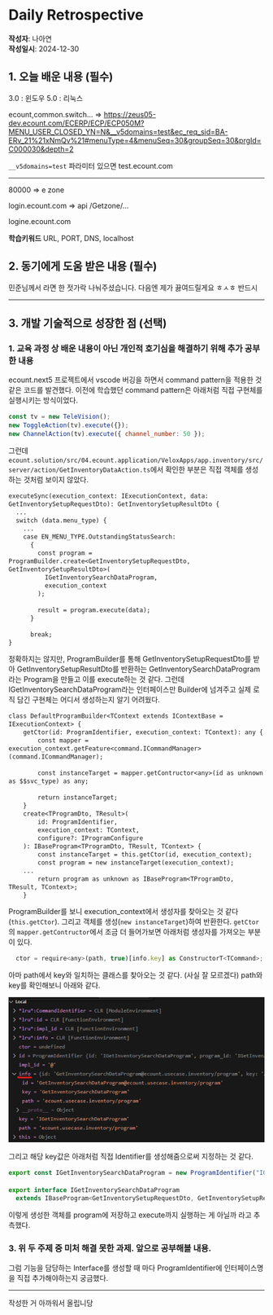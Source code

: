# Daily Retrospective

**작성자**: 나아연  
**작성일시**: 2024-12-30

## 1. 오늘 배운 내용 (필수)

3.0 : 윈도우
5.0 : 리눅스

ecount,common.switch...
=> https://zeus05-dev.ecount.com/ECERP/ECP/ECP050M?MENU_USER_CLOSED_YN=N&__v5domains=test&ec_req_sid=BA-ERv_21%21xNmQv%21#menuType=4&menuSeq=30&groupSeq=30&prgId=C000030&depth=2

`__v5domains=test` 파라미터 있으면 test.ecount.com

---

80000 => e zone

login.ecount.com => api /Getzone/...

logine.ecount.com

**학습키워드**
URL, PORT, DNS, localhost

## 2. 동기에게 도움 받은 내용 (필수)

민준님께서 라면 한 젓가락 나눠주셨습니다. 다음엔 제가 끓여드릴게요 ㅎㅅㅎ 반드시

---

## 3. 개발 기술적으로 성장한 점 (선택)

### 1. 교육 과정 상 배운 내용이 아닌 개인적 호기심을 해결하기 위해 추가 공부한 내용

ecount.next5 프로젝트에서 vscode 버깅을 하면서 command pattern을 적용한 것 같은 코드를 발견했다. 이전에 학습했던 command pattern은 아래처럼 직접 구현체를 실행시키는 방식이었다.

```jsx
const tv = new TeleVision();
new ToggleAction(tv).execute({});
new ChannelAction(tv).execute({ channel_number: 50 });
```

그런데 `ecount.solution/src/04.ecount.application/VeloxApps/app.inventory/src/server/action/GetInventoryDataAction.ts`에서 확인한 부분은 직접 객체를 생성하는 것처럼 보이지 않았다.

```tsx
executeSync(execution_context: IExecutionContext, data: GetInventorySetupRequestDto): GetInventorySetupResultDto {
  ...
  switch (data.menu_type) {
    ...
    case EN_MENU_TYPE.OutstandingStatusSearch:
      {
        const program = ProgramBuilder.create<GetInventorySetupRequestDto, GetInventorySetupResultDto>(
          IGetInventorySearchDataProgram,
          execution_context
        );

        result = program.execute(data);
      }

      break;
}
```

정확하지는 않지만, ProgramBuilder를 통해 GetInventorySetupRequestDto를 받아 GetInventorySetupResultDto를 반환하는 GetInventorySearchDataProgram라는 Program을 만들고 이를 execute하는 것 같다. 그런데 IGetInventorySearchDataProgram라는 인터페이스만 Builder에 넘겨주고 실제 로직 담긴 구현체는 어디서 생성하는지 알기 어려웠다.

```tsx
class DefaultProgramBuilder<TContext extends IContextBase = IExecutionContext> {
	getCtor(id: ProgramIdentifier, execution_context: TContext): any {
		const mapper = execution_context.getFeature<command.ICommandManager>(command.ICommandManager);

		const instanceTarget = mapper.getContructor<any>(id as unknown as $$svc_type) as any;

		return instanceTarget;
	}
	create<TProgramDto, TResult>(
		id: ProgramIdentifier,
		execution_context: TContext,
		configure?: IProgramConfigure
	): IBaseProgram<TProgramDto, TResult, TContext> {
		const instanceTarget = this.getCtor(id, execution_context);
		const program = new instanceTarget(execution_context);
    ...
		return program as unknown as IBaseProgram<TProgramDto, TResult, TContext>;
	}
```

ProgramBuilder를 보니 execution_context에서 생성자를 찾아오는 것 같다(`this.getCtor`). 그리고 객체를 생성(`new instanceTarget`)하여 반환한다. `getCtor`의 `mapper.getContructor`에서 조금 더 들어가보면 아래처럼 생성자를 가져오는 부분이 있다.

```jsx
  ctor = require<any>(path, true)[info.key] as ConstructorT<TCommand>;
```

아마 path에서 key와 일치하는 클래스를 찾아오는 것 같다. (사실 잘 모르겠다)
path와 key를 확인해보니 아래와 같다.

![info](./ref/나아연_회고록_이미지1.png)

그리고 해당 key값은 아래처럼 직접 Identifier를 생성해줌으로써 지정하는 것 같다.

```jsx
export const IGetInventorySearchDataProgram = new ProgramIdentifier("IGetInventorySearchDataProgram");

export interface IGetInventorySearchDataProgram
  extends IBaseProgram<GetInventorySetupRequestDto, GetInventorySetupResultDto> {}
```

이렇게 생성한 객체를 program에 저장하고 execute까지 실행하는 게 아닐까 라고 추측했다.

### 3. 위 두 주제 중 미처 해결 못한 과제. 앞으로 공부해볼 내용.

그럼 기능을 담당하는 Interface를 생성할 때 마다 ProgramIdentifier에 인터페이스명을 직접 추가해야하는지 궁금했다.

---

작성한 거 아까워서 올립니당
